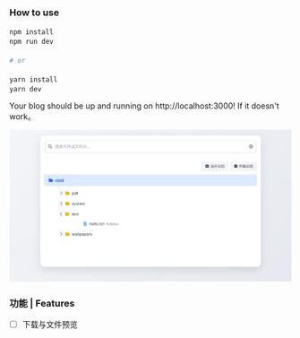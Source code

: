 ### How to use

```bash
npm install
npm run dev

# or

yarn install
yarn dev
```

Your blog should be up and running on http://localhost:3000! If it doesn't work。

![](/public/icons/20250612-221833.png)

### 功能 | Features
- [ ] 下载与文件预览
